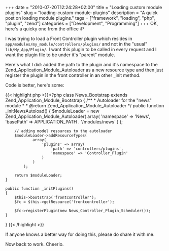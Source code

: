 +++
date = "2010-07-20T12:24:28+02:00"
title = "Loading custom module plugins"
slug = "loading-custom-module-plugins"
description = "A quick post on loading module plugins."
tags = ["framework", "loading", "php", "plugin", "zend"]
categories = ["Development", "Programming"]
+++
OK, here's a quicky one from the office :P

I was trying to load a Front Controller plugin which resides in <code>app/modules/my_module/controllers/plugins/</code> and not in the "usual" <code>lib/My_App/Plugin/</code>. I want this plugin to be called in every request and I want the plugin file to be under it's "parent" module.

Here's what I did: added the path to the plugin and it's namespace to the Zend_Application_Module_Autoloader as a new resource type and then just register the plugin in the front controller in an other _init method.

Code is better, here's some:

{{< highlight php >}}<?php
class News_Bootstrap extends Zend_Application_Module_Bootstrap
{
    /**
     * Autoloader for the "news" module
     *
     * @return Zend_Application_Module_Autoloader
     */
    public function _initNewsAutoload()
    {
        $moduleLoader = new Zend_Application_Module_Autoloader(
                                array(
                                    'namespace' => 'News',
                                    'basePath' => APPLICATION_PATH . '/modules/news'
                                )
                            );

        // adding model resources to the autoloader
        $moduleLoader->addResourceTypes(
                array(
                    'plugins' => array(
                        'path' => 'controllers/plugins',
                        'namespace' => 'Controller_Plugin'
                    )
                )
            );

        return $moduleLoader;
    }

    public function _initPlugins()
    {
        $this->bootstrap('frontcontroller');
        $fc = $this->getResource('frontcontroller');

        $fc->registerPlugin(new News_Controller_Plugin_Scheduler());
    }
}
{{< /highlight >}}

If anyone knows a better way for doing this, please do share it with me.

Now back to work. Cheerio.
